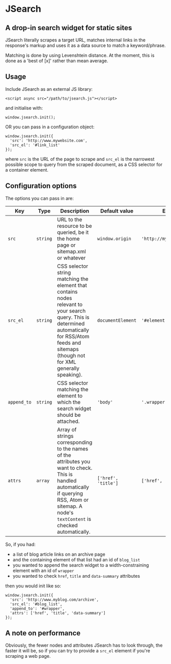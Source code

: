 # JSearch
## A drop-in search widget for static sites

JSearch literally scrapes a target URL, matches internal links in the response's markup and uses it as a data source to match a keyword/phrase.

Matching is done by using Levenshtein distance. At the moment, this is done as a 'best of [x]' rather than mean average.

## Usage
Include JSearch as an external JS library:
    
    <script async src="/path/to/jsearch.js"></script>

and initialise with:

    window.jsearch.init();
    
OR you can pass in a configuration object:

    window.jsearch.init({
      'src': 'http://www.mywebsite.com',
      'src_el': '#link_list'
    });
    
where `src` is the URL of the page to scrape and `src_el` is the narrowest possible scope to query from the scraped document, as a CSS selector for a container element.

## Configuration options
The options you can pass in are:

| Key | Type | Description | Default value | Example value |
|-----|------|-------------|---------------|---------------|
| `src` | `string` | URL to the resource to be queried, be it the home page or sitemap.xml or whatever | `window.origin` | `'http://mywebsite.com/archive'` |
| `src_el` | `string` | CSS selector string matching the element that contains nodes relevant to your search query. This is determined automatically for RSS/Atom feeds and sitemaps (though not for XML generally speaking). | `documentElement` | `'#element'` |
| `append_to` | `string` | CSS selector matching the element to which the search widget should be attached. | `'body'` | `'.wrapper'` |
| `attrs` | `array` | Array of strings corresponding to the names of the attributes you want to check. This is handled automatically if querying RSS, Atom or sitemap. A node's `textContent` is checked automatically. | `['href', 'title']` | `['href', 'title', 'data-info']` |

So, if you had:
- a list of blog article links on an archive page
- and the containing element of that list had an id of `blog_list`
- you wanted to append the search widget to a width-constraining element with an id of `wrapper`
- you wanted to check `href`, `title` and `data-summary` attributes

then you would init like so:

    window.jsearch.init({
      'src': 'http://www.myblog.com/archive',
      'src_el': '#blog_list',
      'append_to': '#wrapper',
      'attrs': ['href', 'title', 'data-summary']
    });

## A note on performance
Obviously, the fewer nodes and attributes JSearch has to look through, the faster it will be, so if you can try to provide a `src_el` element if you're scraping a web page.
